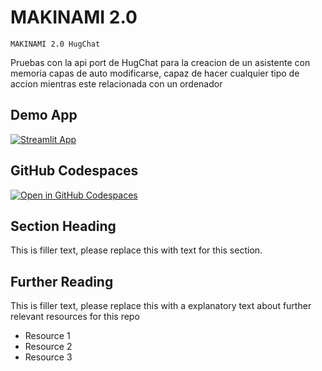 # MAKINAMI 2.0
```
MAKINAMI 2.0 HugChat
```

Pruebas con la api port de HugChat para la creacion de un asistente con memoria capas de auto modificarse, capaz de hacer cualquier tipo de accion mientras este relacionada con un ordenador

## Demo App

[![Streamlit App](https://static.streamlit.io/badges/streamlit_badge_black_white.svg)](https://app-starter-kit.streamlit.app/)

## GitHub Codespaces

[![Open in GitHub Codespaces](https://github.com/codespaces/badge.svg)](https://codespaces.new/streamlit/app-starter-kit?quickstart=1)

## Section Heading

This is filler text, please replace this with text for this section.

## Further Reading

This is filler text, please replace this with a explanatory text about further relevant resources for this repo
- Resource 1
- Resource 2
- Resource 3
